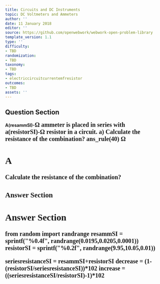 ```yaml
---
title: Circuits and DC Instruments
topic: DC Voltmeters and Ammeters
author: ''
date: 11 January 2018
editor: ''
source: https://github.com/openwebwork/webwork-open-problem-library
template_version: 1.1
type: ''
difficulty:
- TBD
randomization:
- TBD
taxonomy:
- TBD
tags:
- electriccircuitcurrentemfresistor
outcomes:
- TBD
assets: ''
---
```


## Question Section 

<b>
A(resammSI)-<span style="font-family: 'Times'; font-size: 20px";>&Omega;<span> ammeter is placed in series with a(resistorSI)-<span style="font-family: 'Times'; font-size: 20px";>&Omega;<span> resistor in a circuit.
a) Calculate the resistance of the combination?
ans_rule(40) <span style="font-family: 'Times'; font-size: 20px";>&Omega;<span>

## A
Calculate the resistance of the combination?
### Answer Section


## Answer Section

from random import randrange
resammSI = sprintf("%0.4f", randrange(0.0195,0.0205,0.0001))
resistorSI = sprintf("%0.2f", randrange(9.95,10.05,0.01))

seriesresistanceSI = resammSI+resistorSI
decrease = (1-(resistorSI/seriesresistanceSI))*10**2
increase = ((seriesresistanceSI/resistorSI)-1)*10**2